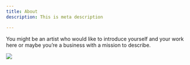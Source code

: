 ```yaml
---
title: About
description: This is meta description

---
```

You might be an artist who would like to introduce yourself and your work here or maybe you’re a business with a mission to describe.

![](/images/2020-three-quarters-3.png)